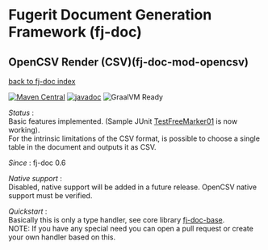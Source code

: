 # Fugerit Document Generation Framework (fj-doc)

## OpenCSV Render (CSV)(fj-doc-mod-opencsv)

[back to fj-doc index](../README.md)  

[![Maven Central](https://img.shields.io/maven-central/v/org.fugerit.java/fj-doc-mod-opencsv.svg)](https://mvnrepository.com/artifact/org.fugerit.java/fj-doc-mod-opencsv) 
[![javadoc](https://javadoc.io/badge2/org.fugerit.java/fj-doc-mod-opencsv/javadoc.svg)](https://javadoc.io/doc/org.fugerit.java/fj-doc-mod-opencsv)
![GraalVM Ready](https://img.shields.io/badge/GraalVM-Ready-orange?style=plastic)

*Status* :  
Basic features implemented. (Sample JUnit [TestFreeMarker01](../fj-doc-sample/src/test/java/test/org/fugerit/java/doc/sample/freemarker/TestFreeMarker01.java) is now working).  
For the intrinsic limitations of the CSV format, is possible to choose a single table in the document and outputs it as CSV.  
  
*Since* : fj-doc 0.6
  
*Native support*  :  
Disabled, native support will be added in a future release. OpenCSV native support must be verified.
  
*Quickstart* :  
Basically this is only a type handler, see core library [fj-doc-base](../fj-doc-base/README.md).  
NOTE: If you have any special need you can open a pull request or create your own handler based on this.